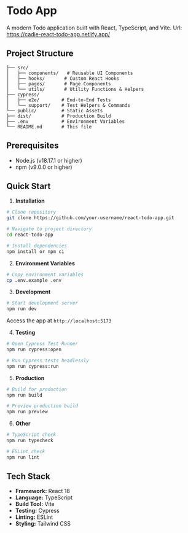 # Todo App

A modern Todo application built with React, TypeScript, and Vite.
Url: https://cadie-react-todo-app.netlify.app/

## Project Structure

```
├── src/
│   ├── components/   # Reusable UI Components
│   ├── hooks/       # Custom React Hooks
│   ├── pages/       # Page Components
│   └── utils/       # Utility Functions & Helpers
├── cypress/
│   ├── e2e/        # End-to-End Tests
│   └── support/    # Test Helpers & Commands
└── public/         # Static Assets
├── dist/           # Production Build
├── .env            # Environment Variables
└── README.md       # This file
```

## Prerequisites

- Node.js (v18.17.1 or higher)
- npm (v9.0.0 or higher)

## Quick Start

1. **Installation**

```bash
# Clone repository
git clone https://github.com/your-username/react-todo-app.git

# Navigate to project directory
cd react-todo-app

# Install dependencies
npm install or npm ci


```

2. **Environment Variables**

```bash
# Copy environment variables
cp .env.example .env
```

3. **Development**

```bash
# Start development server
npm run dev
```

Access the app at `http://localhost:5173`

4. **Testing**

```bash
# Open Cypress Test Runner
npm run cypress:open

# Run Cypress tests headlessly
npm run cypress:run
```

5. **Production**

```bash
# Build for production
npm run build

# Preview production build
npm run preview
```

6. **Other**

```bash
# TypeScript check
npm run typecheck

# ESLint check
npm run lint
```

## Tech Stack

- **Framework:** React 18
- **Language:** TypeScript
- **Build Tool:** Vite
- **Testing:** Cypress
- **Linting:** ESLint
- **Styling:** Tailwind CSS
